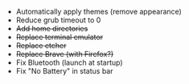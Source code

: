 - Automatically apply themes (remove appearance)
- Reduce grub timeout to 0
- ~~Add home directories~~
- ~~Replace terminal emulator~~
- ~~Replace etcher~~
- ~~Replace Brave (with Firefox?)~~
- Fix Bluetooth (launch at startup)
- Fix "No Battery" in status bar
